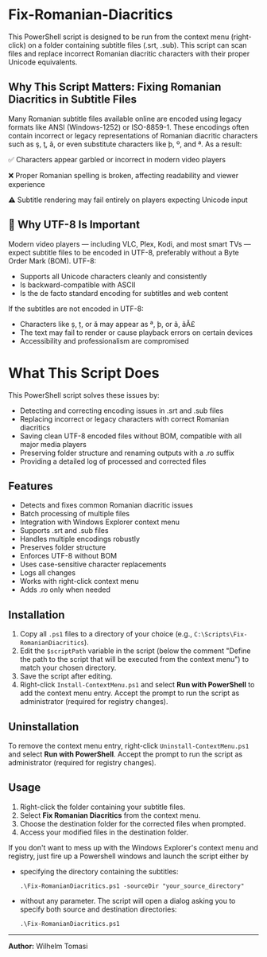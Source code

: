 # Fix-Romanian-Diacritics
This PowerShell script is designed to be run from the context menu (right-click) on a folder containing subtitle files (.srt, .sub).
This script can scan files and replace incorrect Romanian diacritic characters with their proper Unicode equivalents.

## Why This Script Matters: Fixing Romanian Diacritics in Subtitle Files
Many Romanian subtitle files available online are encoded using legacy formats like ANSI (Windows-1252) or ISO-8859-1. These encodings often contain incorrect or legacy representations of Romanian diacritic characters such as ş, ţ, ã, or even substitute characters like þ, º, and ª. As a result:

✅ Characters appear garbled or incorrect in modern video players

❌ Proper Romanian spelling is broken, affecting readability and viewer experience

⚠ Subtitle rendering may fail entirely on players expecting Unicode input

## 🎯 Why UTF-8 Is Important
Modern video players — including VLC, Plex, Kodi, and most smart TVs — expect subtitle files to be encoded in UTF-8, preferably without a Byte Order Mark (BOM). UTF-8:
- Supports all Unicode characters cleanly and consistently
- Is backward-compatible with ASCII
- Is the de facto standard encoding for subtitles and web content

If the subtitles are not encoded in UTF-8:
- Characters like ș, ț, or ă may appear as ª, þ, or ã, ãĂ£
- The text may fail to render or cause playback errors on certain devices
- Accessibility and professionalism are compromised

# What This Script Does
This PowerShell script solves these issues by:
- Detecting and correcting encoding issues in .srt and .sub files
- Replacing incorrect or legacy characters with correct Romanian diacritics
- Saving clean UTF-8 encoded files without BOM, compatible with all major media players
- Preserving folder structure and renaming outputs with a .ro suffix
- Providing a detailed log of processed and corrected files

## Features

- Detects and fixes common Romanian diacritic issues
- Batch processing of multiple files
- Integration with Windows Explorer context menu
- Supports .srt and .sub files
- Handles multiple encodings robustly
- Preserves folder structure
- Enforces UTF-8 without BOM
- Uses case-sensitive character replacements
- Logs all changes
- Works with right-click context menu
- Adds .ro only when needed

## Installation

1. Copy all `.ps1` files to a directory of your choice (e.g., `C:\Scripts\Fix-RomanianDiacritics`).
2. Edit the `$scriptPath` variable in the script (below the comment "Define the path to the script that will be executed from the context menu") to match your chosen directory.
3. Save the script after editing.
4. Right-click `Install-ContextMenu.ps1` and select **Run with PowerShell** to add the context menu entry. Accept the prompt to run the script as administrator (required for registry changes).


## Uninstallation

To remove the context menu entry, right-click `Uninstall-ContextMenu.ps1` and select **Run with PowerShell**. Accept the prompt to run the script as administrator (required for registry changes).

## Usage

1. Right-click the folder containing your subtitle files.
2. Select **Fix Romanian Diacritics** from the context menu.
3. Choose the destination folder for the corrected files when prompted.
4. Access your modified files in the destination folder.

If you don't want to mess up with the Windows Explorer's context menu and registry, just fire up a Powershell windows and launch the script either by
- specifying the directory containing the subtitles:

  `.\Fix-RomanianDiacritics.ps1 -sourceDir "your_source_directory"`
- without any parameter. The script will open a dialog asking you to specify both source and destination directories:

  `.\Fix-RomanianDiacritics.ps1`
---

**Author:** Wilhelm Tomasi
